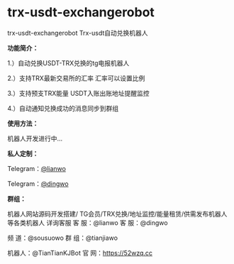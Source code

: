 # trx-usdt-exchangerobot

trx-usdt-exchangerobot Trx-usdt自动兑换机器人


**功能简介：**

1.）自动兑换USDT-TRX兑换的tg电报机器人

2.）支持TRX最新交易所的汇率 汇率可以设置比例

3.）支持预支TRX能量 USDT入账出账地址提醒监控

4.）自动通知兑换成功的消息同步到群组

**使用方法：**

机器人开发进行中...

**私人定制：**

Telegram：[@lianwo ](https://t.me/lianwo)

Telegram：[@dingwo ](https://t.me/dingwo)

**群组：**

机器人网站源码开发搭建/ TG会员/TRX兑换/地址监控/能量租赁/供需发布机器人 等各类机器人 详询客服
客 服：@lianwo  客 服：@dingwo

频 道：@sousuowo  群 组：@tianjiawo

机器人：@TianTianKJBot   官 网：https://52wzq.cc
